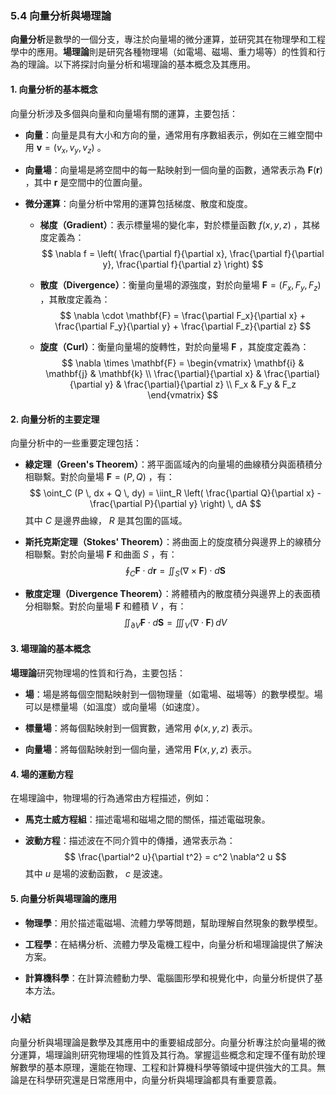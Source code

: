 ### 5.4 向量分析與場理論

**向量分析**是數學的一個分支，專注於向量場的微分運算，並研究其在物理學和工程學中的應用。**場理論**則是研究各種物理場（如電場、磁場、重力場等）的性質和行為的理論。以下將探討向量分析和場理論的基本概念及其應用。

#### 1. 向量分析的基本概念

向量分析涉及多個與向量和向量場有關的運算，主要包括：

- **向量**：向量是具有大小和方向的量，通常用有序數組表示，例如在三維空間中用  $\mathbf{v} = (v_x, v_y, v_z)$ 。

- **向量場**：向量場是將空間中的每一點映射到一個向量的函數，通常表示為  $\mathbf{F}(\mathbf{r})$ ，其中  $\mathbf{r}$  是空間中的位置向量。

- **微分運算**：向量分析中常用的運算包括梯度、散度和旋度。

  - **梯度（Gradient）**：表示標量場的變化率，對於標量函數  $f(x, y, z)$ ，其梯度定義為：
  $$
  \nabla f = \left( \frac{\partial f}{\partial x}, \frac{\partial f}{\partial y}, \frac{\partial f}{\partial z} \right)
  $$
  
  - **散度（Divergence）**：衡量向量場的源強度，對於向量場  $\mathbf{F} = (F_x, F_y, F_z)$ ，其散度定義為：
  $$
  \nabla \cdot \mathbf{F} = \frac{\partial F_x}{\partial x} + \frac{\partial F_y}{\partial y} + \frac{\partial F_z}{\partial z}
  $$
  
  - **旋度（Curl）**：衡量向量場的旋轉性，對於向量場  $\mathbf{F}$ ，其旋度定義為：
  $$
  \nabla \times \mathbf{F} = \begin{vmatrix}
  \mathbf{i} & \mathbf{j} & \mathbf{k} \\
  \frac{\partial}{\partial x} & \frac{\partial}{\partial y} & \frac{\partial}{\partial z} \\
  F_x & F_y & F_z
  \end{vmatrix}
  $$

#### 2. 向量分析的主要定理

向量分析中的一些重要定理包括：

- **綠定理（Green's Theorem）**：將平面區域內的向量場的曲線積分與面積積分相聯繫。對於向量場  $\mathbf{F} = (P, Q)$ ，有：
$$
\oint_C (P \, dx + Q \, dy) = \iint_R \left( \frac{\partial Q}{\partial x} - \frac{\partial P}{\partial y} \right) \, dA
$$
其中  $C$  是邊界曲線， $R$  是其包圍的區域。

- **斯托克斯定理（Stokes' Theorem）**：將曲面上的旋度積分與邊界上的線積分相聯繫。對於向量場  $\mathbf{F}$  和曲面  $S$ ，有：
$$
\oint_C \mathbf{F} \cdot d\mathbf{r} = \iint_S (\nabla \times \mathbf{F}) \cdot d\mathbf{S}
$$

- **散度定理（Divergence Theorem）**：將體積內的散度積分與邊界上的表面積分相聯繫。對於向量場  $\mathbf{F}$  和體積  $V$ ，有：
$$
\iint_{\partial V} \mathbf{F} \cdot d\mathbf{S} = \iiint_V (\nabla \cdot \mathbf{F}) \, dV
$$

#### 3. 場理論的基本概念

**場理論**研究物理場的性質和行為，主要包括：

- **場**：場是將每個空間點映射到一個物理量（如電場、磁場等）的數學模型。場可以是標量場（如溫度）或向量場（如速度）。

- **標量場**：將每個點映射到一個實數，通常用  $\phi(x, y, z)$  表示。

- **向量場**：將每個點映射到一個向量，通常用  $\mathbf{F}(x, y, z)$  表示。

#### 4. 場的運動方程

在場理論中，物理場的行為通常由方程描述，例如：

- **馬克士威方程組**：描述電場和磁場之間的關係，描述電磁現象。

- **波動方程**：描述波在不同介質中的傳播，通常表示為：
$$
\frac{\partial^2 u}{\partial t^2} = c^2 \nabla^2 u
$$
其中  $u$  是場的波動函數， $c$  是波速。

#### 5. 向量分析與場理論的應用

- **物理學**：用於描述電磁場、流體力學等問題，幫助理解自然現象的數學模型。
  
- **工程學**：在結構分析、流體力學及電機工程中，向量分析和場理論提供了解決方案。

- **計算機科學**：在計算流體動力學、電腦圖形學和視覺化中，向量分析提供了基本方法。

### 小結

向量分析與場理論是數學及其應用中的重要組成部分。向量分析專注於向量場的微分運算，場理論則研究物理場的性質及其行為。掌握這些概念和定理不僅有助於理解數學的基本原理，還能在物理、工程和計算機科學等領域中提供強大的工具。無論是在科學研究還是日常應用中，向量分析與場理論都具有重要意義。